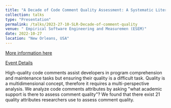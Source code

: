 ```yaml
---
title: "A Decade of Code Comment Quality Assessment: A Systematic Literature Review"
collection: talks
type: "Presentation"
permalink: /talks/2023-27-10-SLR-Decade-of-comment-quality 
venue: " Empirical Software Engineering and Measuremen (ESEM)"
date: 2022-10-27
location: "New Orleans, USA"
---
```


[More information here]()

[Event Details](https://conf.researchr.org/home/esem-2023)

High-quality code comments assist developers in program comprehension and maintenance tasks but ensuring their quality is a difficult task.
Quality is a multidimensional concept, therefore it requires a multi-perspective analysis.
We analyze code comments attributes by asking  "what academic support is there to assess comment quality"? We found that there exist 21 quality attributes researchers use to assess comment quality.